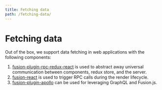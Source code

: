 ```yaml
---
title: Fetching data
path: /fetching-data/
---
```


# Fetching data

Out of the box, we support data fetching in web applications with the following components:

1.  [fusion-plugin-rpc-redux-react](/api/fusion-plugin-rpc-redux-react) is used to abstract away universal communication between components, redux store, and the server.
2.  [fusion-react](/api/fusion-react) is used to trigger RPC calls during the render lifecycle.
3.  [fusion-plugin-apollo](/api/fusion-plugin-apollo) can be used for leveraging GraphQL and Fusion.js.
